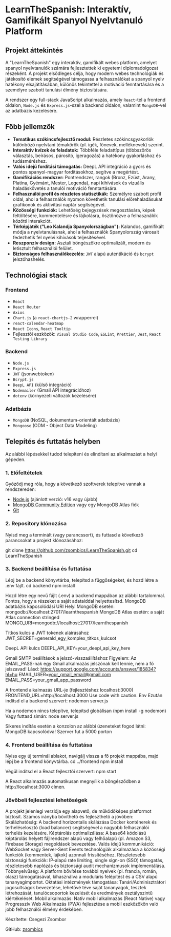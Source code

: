 # LearnTheSpanish: Interaktív, Gamifikált Spanyol Nyelvtanuló Platform

## Projekt áttekintés

A "LearnTheSpanish" egy interaktív, gamifikált webes platform, amelyet spanyol nyelvtanulók számára fejlesztettek ki egyetemi diplomadolgozat részeként. A projekt elsődleges célja, hogy modern webes technológiák és játékosító elemek segítségével támogassa a felhasználókat a spanyol nyelv hatékony elsajátításában, különös tekintettel a motiváció fenntartására és a személyre szabott tanulási élmény biztosítására.

A rendszer egy full-stack JavaScript alkalmazás, amely `React`-tel a frontend oldalon, `Node.js` és `Express.js`-szel a backend oldalon, valamint `MongoDB`-vel az adatbázis kezelésére.

## Főbb jellemzők

*   **Tematikus szókincsfejlesztő modul:** Részletes szókincsgyakorlók különböző nyelvtani témakörök (pl. igék, főnevek, melléknevek) szerint.
*   **Interaktív kvízek és feladatok:** Többféle feladattípus (többszörös választás, beírásos, párosító, igeragozás) a hatékony gyakorláshoz és tudásméréshez.
*   **Valós idejű fordítási támogatás:** DeepL API integráció a gyors és pontos spanyol-magyar fordításokhoz, segítve a megértést.
*   **Gamifikációs rendszer:** Pontrendszer, rangok (Bronz, Ezüst, Arany, Platina, Gyémánt, Mester, Legenda), napi kihívások és vizuális haladáskövetés a tanulói motiváció fenntartására.
*   **Felhasználói profil és részletes statisztikák:** Személyre szabott profil oldal, ahol a felhasználók nyomon követhetik tanulási előrehaladásukat grafikonok és aktivitási naptár segítségével.
*   **Közösségi funkciók:** Lehetőség bejegyzések megosztására, képek feltöltésére, kommentelésre és lájkolásra, ösztönözve a felhasználók közötti interakciót.
*   **Térképjáték ("Leo Kalandja Spanyolországban"):** Kalandos, gamifikált módja a nyelvtanulásnak, ahol a felhasználók Spanyolország városait fedezhetik fel nyelvi kihívások teljesítésével.
*   **Reszponzív design:** Asztali böngészőkre optimalizált, modern és letisztult felhasználói felület.
*   **Biztonságos felhasználókezelés:** `JWT` alapú autentikáció és `bcrypt` jelszóhashelés.

## Technológiai stack

### Frontend
*   `React`
*   `React Router`
*   `Axios`
*   `Chart.js` (a `react-chartjs-2` wrapperrel)
*   `react-calendar-heatmap`
*   `React Icons`, `React Tooltip`
*   Fejlesztői eszközök: `Visual Studio Code`, `ESLint`, `Prettier`, `Jest`, `React Testing Library`

### Backend
*   `Node.js`
*   `Express.js`
*   `JWT` (jsonwebtoken)
*   `Bcrypt.js`
*   `DeepL API` (külső integráció)
*   `Nodemailer` (Gmail API integrációhoz)
*   `dotenv` (környezeti változók kezelésére)

### Adatbázis
*   `MongoDB` (NoSQL, dokumentum-orientált adatbázis)
*   `Mongoose` (ODM - Object Data Modeling)

## Telepítés és futtatás helyben

Az alábbi lépésekkel tudod telepíteni és elindítani az alkalmazást a helyi gépeden.

### 1. Előfeltételek

Győződj meg róla, hogy a következő szoftverek telepítve vannak a rendszereden:
*   [Node.js](https://nodejs.org/) (ajánlott verzió: v16 vagy újabb)
*   [MongoDB Community Edition](https://www.mongodb.com/try/download/community) vagy egy MongoDB Atlas fiók
*   [Git](https://git-scm.com/)

### 2. Repository klónozása

Nyisd meg a terminált (vagy parancssort), és futtasd a következő parancsokat a projekt klónozásához:

git clone https://github.com/zsombics/LearnTheSpanish.git
cd LearnTheSpanish

### 3. Backend beállítása és futtatása
Lépj be a backend könyvtárba, telepítsd a függőségeket, és hozd létre a .env fájlt.
cd backend
npm install

Hozd létre egy nevű fájlt (.env) a backend mappában az alábbi tartalommal. Fontos, hogy a <placeholder> részeket a saját adataiddal helyettesítsd.
MongoDB adatbázis kapcsolódási URI
Helyi MongoDB esetén:
mongodb://localhost:27017/learnthespanish
MongoDB Atlas esetén:
a saját Atlas connection stringed
MONGO_URI=mongodb://localhost:27017/learnthespanish

Titkos kulcs a JWT tokenek aláírásához
JWT_SECRET=generald_egy_komplex_titkos_kulcsot

DeepL API kulcs
DEEPL_API_KEY=your_deepl_api_key_here

Gmail SMTP beállítások a jelszó-visszaállításhoz
Figyelem: Az EMAIL_PASS-nak egy Gmail alkalmazás jelszónak kell lennie, nem a fő jelszavad!
Lásd: https://support.google.com/accounts/answer/185834?hl=hu
EMAIL_USER=your_gmail_email@gmail.com
EMAIL_PASS=your_gmail_app_password

A frontend alkalmazás URL-je (fejlesztéshez localhost:3000)
FRONTEND_URL=http://localhost:3000
Use code with caution.
Env
Ezután indítsd el a backend szervert:
nodemon server.js

Ha a nodemon nincs telepítve, telepítsd globálisan (npm install -g nodemon)
Vagy futtasd simán: node server.js

Sikeres indítás esetén a konzolon az alábbi üzeneteket fogod látni:
MongoDB kapcsolódva!
Szerver fut a 5000 porton

### 4. Frontend beállítása és futtatása
Nyiss egy új terminál ablakot, navigálj vissza a fő projekt mappába, majd lépj be a frontend könyvtárba.
cd ../frontend
npm install

Végül indítsd el a React fejlesztői szervert:
npm start

A React alkalmazás automatikusan megnyílik a böngésződben a http://localhost:3000 címen.

### Jövőbeli fejlesztési lehetőségek
A projekt jelenlegi verziója egy alapvető, de működőképes platformot biztosít. Számos irányba bővíthető és fejleszthető a jövőben:
Skálázhatóság: A backend horizontalis skálázása Docker konténerek és terheléselosztó (load balancer) segítségével a nagyobb felhasználói terhelés kezelésére.
Képtárolás optimalizálása: A base64 kódolású képtárolás helyett fájlrendszer alapú vagy felhőalapú (pl. Amazon S3, Firebase Storage) megoldások bevezetése.
Valós idejű kommunikáció: WebSocket vagy Server-Sent Events technológiák alkalmazása a közösségi funkciók (kommentek, lájkok) azonnali frissítéséhez.
Részletesebb biztonsági funkciók: IP-alapú rate limiting, single sign-on (SSO) támogatás, részletesebb naplózás és biztonsági audit mechanizmusok implementálása.
Többnyelvűség: A platform bővítése további nyelvek (pl. francia, román, olasz) támogatásával, kihasználva a moduláris felépítést és a CSV alapú tananyagimportot.
Oktatási intézmények támogatása: Tanári/Adminisztrátori jogosultságok bevezetése, lehetővé téve saját tananyagok, tesztek létrehozását, tanulócsoportok kezelését és eredmények osztályszintű kiértékelését.
Mobil alkalmazás: Natív mobil alkalmazás (React Native) vagy Progresszív Web Alkalmazás (PWA) fejlesztése a mobil eszközökön való jobb felhasználói élmény érdekében.

Készítette: Csegezi Zsombor
<!-- Opcionálisan ide teheted a GitHub profilod vagy LinkedIn profilod linkjét: -->
GitHub: [zsombics](https://github.com/zsombics)
